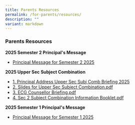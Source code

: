 ```yaml
---
title: Parents Resources
permalink: /for-parents/resources/
description: ""
variant: markdown
---
```

###  Parents Resources 

**2025 Semester 2 Principal's Message**
* [Principal Message for Semester 2 2025](/files/BMSS_2025_Semester_2_Principal_s_Message__Final_.pdf)

**2025 Upper Sec Subject Combination**
* [1. Principal Address Upper Sec Subj Comb Briefing 2025](/files/1__Principal_Address__Upper_Sec_Subj_Comb_Briefing_2025.pdf)
* [2. Slides for Upper Sec Subject Combination.pdf](/files/2__Slides_for_Upper_Sec_Subject_Combi.pdf)
* [3. ECG Counsellor Briefing.pdf](/files/3__ECG_Counsellor_Briefing__AY2027_Post_Sec_Pathways_for_Upper_Sec_subject_combi.pdf)
* [4. Sec 2 Subject Combination Information Booklet.pdf](/files/4_Sec_2_Subject_Combi_Information_Booklet.pdf)

**2025 Semester 1 Principal's Message**
* [Principal Message for Semester 1 2025](/files/BMSS_2025_Semester_1_Principal_s_Message.pdf)